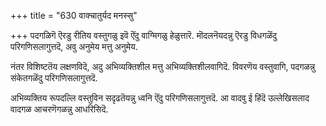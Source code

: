+++
title = "630 वाक्चातुर्यद मनस्सु"

+++
पदगळिगॆ ऎरडु रीतिय वस्तुगळु इवॆ ऎंदु वाग्मिगळु हेळुत्तारॆ. मॊदलनॆयदन्नु ऎरडु विधगळॆंदु परिगणिसलागुत्तदॆ, अवु अनुमेय मत्तु अनुमेय.

नंतर विशिष्टतॆय लक्षणविदॆ, अदु अभिव्यक्तिशील मत्तु अभिव्यक्तिशीलवागिदॆ. विवरणॆय वस्तुवागि, पदगळन्नु संकेतगळॆंदु परिगणिसलागुत्तदॆ.

अभिव्यक्तिय रूपदल्लि वस्तुविन सदृढतॆयन्नु ध्वनि ऎंदु परिगणिसलागुत्तदॆ. आ वादवु ई हिंदॆ उल्लेखिसलाद वादगळ आचरणॆगळन्नु आधरिसिदॆ.

